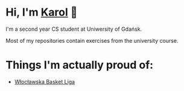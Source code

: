 
# Hi, I'm [Karol](https://www.facebook.com/karol.lebiedzinski.98/) 👋


 I'm a second year CS student at Uniwersity of Gdańsk. 

 Most of my repositories contain exercises from the university course.

# Things I'm actually proud of:
- [Włocławska Basket Liga](https://github.com/klebiedzinski/wbl)




